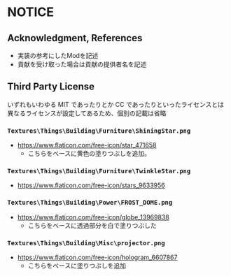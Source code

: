 # NOTICE

## Acknowledgment, References

- 実装の参考にしたModを記述
- 貢献を受け取った場合は貢献の提供者名を記述

## Third Party License

いずれもいわゆる MIT であったりとか CC であったりといったライセンスとは異なるライセンスが設定してあるため、個別の記載は省略

### `Textures\Things\Building\Furniture\ShiningStar.png`

- <https://www.flaticon.com/free-icon/star_471658>
  - こちらをベースに黄色の塗りつぶしを追加。

### `Textures\Things\Building\Furniture\TwinkleStar.png`

- <https://www.flaticon.com/free-icon/stars_9633956>

### `Textures\Things\Building\Power\FROST_DOME.png`

- <https://www.flaticon.com/free-icon/globe_13969838>
  - こちらをベースに透過部分を白で塗りつぶした

### `Textures\Things\Building\Misc\projector.png`

- <https://www.flaticon.com/free-icon/hologram_6607867>
  - こちらをベースに塗りつぶしを追加
